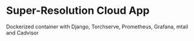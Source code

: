 # Super-Resolution Cloud App 
 Dockerized container with Django, Torchserve, Prometheus, Grafana, mtail and Cadvisor
